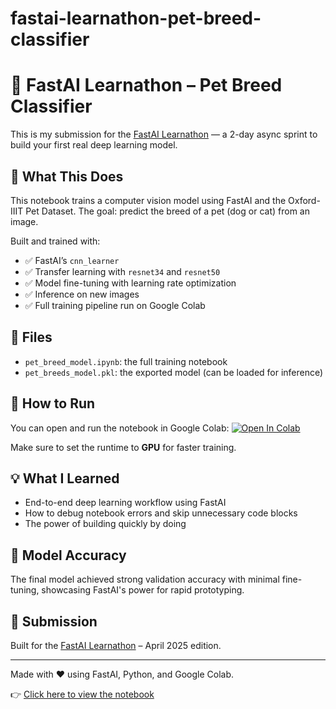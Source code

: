 # fastai-learnathon-pet-breed-classifier
# 🐶 FastAI Learnathon – Pet Breed Classifier

This is my submission for the [FastAI Learnathon](https://course.fast.ai) — a 2-day async sprint to build your first real deep learning model.

## 📌 What This Does

This notebook trains a computer vision model using FastAI and the Oxford-IIIT Pet Dataset. The goal: predict the breed of a pet (dog or cat) from an image.

Built and trained with:
- ✅ FastAI’s `cnn_learner`
- ✅ Transfer learning with `resnet34` and `resnet50`
- ✅ Model fine-tuning with learning rate optimization
- ✅ Inference on new images
- ✅ Full training pipeline run on Google Colab

## 📁 Files

- `pet_breed_model.ipynb`: the full training notebook
- `pet_breeds_model.pkl`: the exported model (can be loaded for inference)

## 🚀 How to Run

You can open and run the notebook in Google Colab:
[![Open In Colab](https://colab.research.google.com/assets/colab-badge.svg)](https://colab.research.google.com/github/YOUR_USERNAME/fastai-learnathon-pet-breed-classifier/blob/main/pet_breed_model.ipynb)

Make sure to set the runtime to **GPU** for faster training.

## 💡 What I Learned

- End-to-end deep learning workflow using FastAI
- How to debug notebook errors and skip unnecessary code blocks
- The power of building quickly by doing

## 🧠 Model Accuracy

The final model achieved strong validation accuracy with minimal fine-tuning, showcasing FastAI's power for rapid prototyping.

## 📝 Submission

Built for the [FastAI Learnathon](https://www.notion.so/Submit-Final-Output-Bonus-XP-1c9e55b8653780ffb8cbf8382fe700a0?pvs=21) – April 2025 edition.

---

Made with ❤️ using FastAI, Python, and Google Colab.

👉 [Click here to view the notebook](https://github.com/wrxwrxsti/fastai-learnathon-pet-breed-classifier/blob/main/pet_breed_model.ipynb)

